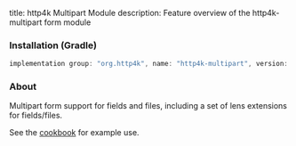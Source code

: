 title: http4k Multipart Module
description: Feature overview of the http4k-multipart form module

### Installation (Gradle)

```groovy
implementation group: "org.http4k", name: "http4k-multipart", version: "3.263.0"
```

### About

Multipart form support for fields and files, including a set of lens extensions for fields/files.

See the [cookbook](/cookbook/multipart_forms/) for example use.

